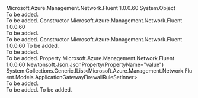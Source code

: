 <Type Name="ApplicationGatewayAvailableWafRuleSetsResultInner" FullName="Microsoft.Azure.Management.Network.Fluent.Models.ApplicationGatewayAvailableWafRuleSetsResultInner">
  <TypeSignature Language="C#" Value="public class ApplicationGatewayAvailableWafRuleSetsResultInner" />
  <TypeSignature Language="ILAsm" Value=".class public auto ansi beforefieldinit ApplicationGatewayAvailableWafRuleSetsResultInner extends System.Object" />
  <TypeSignature Language="DocId" Value="T:Microsoft.Azure.Management.Network.Fluent.Models.ApplicationGatewayAvailableWafRuleSetsResultInner" />
  <TypeSignature Language="VB.NET" Value="Public Class ApplicationGatewayAvailableWafRuleSetsResultInner" />
  <TypeSignature Language="F#" Value="type ApplicationGatewayAvailableWafRuleSetsResultInner = class" />
  <AssemblyInfo>
    <AssemblyName>Microsoft.Azure.Management.Network.Fluent</AssemblyName>
    <AssemblyVersion>1.0.0.60</AssemblyVersion>
  </AssemblyInfo>
  <Base>
    <BaseTypeName>System.Object</BaseTypeName>
  </Base>
  <Interfaces />
  <Docs>
    <summary>To be added.</summary>
    <remarks>To be added.</remarks>
  </Docs>
  <Members>
    <Member MemberName=".ctor">
      <MemberSignature Language="C#" Value="public ApplicationGatewayAvailableWafRuleSetsResultInner ();" />
      <MemberSignature Language="ILAsm" Value=".method public hidebysig specialname rtspecialname instance void .ctor() cil managed" />
      <MemberSignature Language="DocId" Value="M:Microsoft.Azure.Management.Network.Fluent.Models.ApplicationGatewayAvailableWafRuleSetsResultInner.#ctor" />
      <MemberSignature Language="VB.NET" Value="Public Sub New ()" />
      <MemberType>Constructor</MemberType>
      <AssemblyInfo>
        <AssemblyName>Microsoft.Azure.Management.Network.Fluent</AssemblyName>
        <AssemblyVersion>1.0.0.60</AssemblyVersion>
      </AssemblyInfo>
      <Parameters />
      <Docs>
        <summary>To be added.</summary>
        <remarks>To be added.</remarks>
      </Docs>
    </Member>
    <Member MemberName=".ctor">
      <MemberSignature Language="C#" Value="public ApplicationGatewayAvailableWafRuleSetsResultInner (System.Collections.Generic.IList&lt;Microsoft.Azure.Management.Network.Fluent.Models.ApplicationGatewayFirewallRuleSetInner&gt; value = null);" />
      <MemberSignature Language="ILAsm" Value=".method public hidebysig specialname rtspecialname instance void .ctor(class System.Collections.Generic.IList`1&lt;class Microsoft.Azure.Management.Network.Fluent.Models.ApplicationGatewayFirewallRuleSetInner&gt; value) cil managed" />
      <MemberSignature Language="DocId" Value="M:Microsoft.Azure.Management.Network.Fluent.Models.ApplicationGatewayAvailableWafRuleSetsResultInner.#ctor(System.Collections.Generic.IList{Microsoft.Azure.Management.Network.Fluent.Models.ApplicationGatewayFirewallRuleSetInner})" />
      <MemberSignature Language="VB.NET" Value="Public Sub New (Optional value As IList(Of ApplicationGatewayFirewallRuleSetInner) = null)" />
      <MemberSignature Language="F#" Value="new Microsoft.Azure.Management.Network.Fluent.Models.ApplicationGatewayAvailableWafRuleSetsResultInner : System.Collections.Generic.IList&lt;Microsoft.Azure.Management.Network.Fluent.Models.ApplicationGatewayFirewallRuleSetInner&gt; -&gt; Microsoft.Azure.Management.Network.Fluent.Models.ApplicationGatewayAvailableWafRuleSetsResultInner" Usage="new Microsoft.Azure.Management.Network.Fluent.Models.ApplicationGatewayAvailableWafRuleSetsResultInner value" />
      <MemberType>Constructor</MemberType>
      <AssemblyInfo>
        <AssemblyName>Microsoft.Azure.Management.Network.Fluent</AssemblyName>
        <AssemblyVersion>1.0.0.60</AssemblyVersion>
      </AssemblyInfo>
      <Parameters>
        <Parameter Name="value" Type="System.Collections.Generic.IList&lt;Microsoft.Azure.Management.Network.Fluent.Models.ApplicationGatewayFirewallRuleSetInner&gt;" />
      </Parameters>
      <Docs>
        <param name="value">To be added.</param>
        <summary>To be added.</summary>
        <remarks>To be added.</remarks>
      </Docs>
    </Member>
    <Member MemberName="Value">
      <MemberSignature Language="C#" Value="public System.Collections.Generic.IList&lt;Microsoft.Azure.Management.Network.Fluent.Models.ApplicationGatewayFirewallRuleSetInner&gt; Value { get; set; }" />
      <MemberSignature Language="ILAsm" Value=".property instance class System.Collections.Generic.IList`1&lt;class Microsoft.Azure.Management.Network.Fluent.Models.ApplicationGatewayFirewallRuleSetInner&gt; Value" />
      <MemberSignature Language="DocId" Value="P:Microsoft.Azure.Management.Network.Fluent.Models.ApplicationGatewayAvailableWafRuleSetsResultInner.Value" />
      <MemberSignature Language="VB.NET" Value="Public Property Value As IList(Of ApplicationGatewayFirewallRuleSetInner)" />
      <MemberSignature Language="F#" Value="member this.Value : System.Collections.Generic.IList&lt;Microsoft.Azure.Management.Network.Fluent.Models.ApplicationGatewayFirewallRuleSetInner&gt; with get, set" Usage="Microsoft.Azure.Management.Network.Fluent.Models.ApplicationGatewayAvailableWafRuleSetsResultInner.Value" />
      <MemberType>Property</MemberType>
      <AssemblyInfo>
        <AssemblyName>Microsoft.Azure.Management.Network.Fluent</AssemblyName>
        <AssemblyVersion>1.0.0.60</AssemblyVersion>
      </AssemblyInfo>
      <Attributes>
        <Attribute>
          <AttributeName>Newtonsoft.Json.JsonProperty(PropertyName="value")</AttributeName>
        </Attribute>
      </Attributes>
      <ReturnValue>
        <ReturnType>System.Collections.Generic.IList&lt;Microsoft.Azure.Management.Network.Fluent.Models.ApplicationGatewayFirewallRuleSetInner&gt;</ReturnType>
      </ReturnValue>
      <Docs>
        <summary>To be added.</summary>
        <value>To be added.</value>
        <remarks>To be added.</remarks>
      </Docs>
    </Member>
  </Members>
</Type>